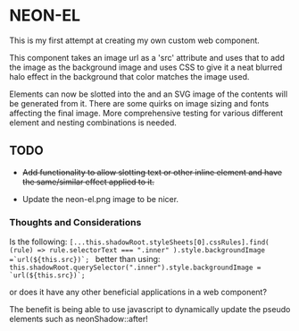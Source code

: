 # NEON-EL

This is my first attempt at creating my own custom web component.

This component <neon-el> takes an image url as a 'src' attribute and uses that to add the image as the background image and uses CSS to give it a neat blurred halo effect in the background that color matches the image used.

Elements can now be slotted into the <neon-el> and an SVG image of the contents will be generated from it. There are some quirks on image sizing and fonts affecting the final image. More comprehensive testing for various different element and nesting combinations is needed.

## TODO

- ~~Add functionality to allow slotting text or other inline element and have the same/similar effect applied to it.~~

- Update the neon-el.png image to be nicer.

### Thoughts and Considerations

Is the following:
`` [...this.shadowRoot.styleSheets[0].cssRules].find( (rule) => rule.selectorText === ".inner" ).style.backgroundImage =`url(${this.src})`;  ``
better than using:
`` this.shadowRoot.querySelector(".inner").style.backgroundImage = `url(${this.src})`; ``

or does it have any other beneficial applications in a web component?

The benefit is being able to use javascript to dynamically update the pseudo elements such as neonShadow::after!
